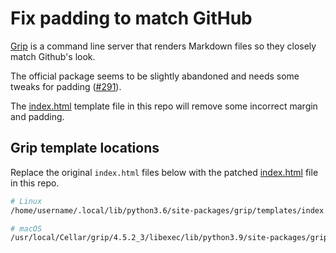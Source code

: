 # Fix padding to match GitHub
[Grip](https://github.com/joeyespo/grip) is a command line server that renders Markdown files so they closely match Github's look.

The official package seems to be slightly abandoned and needs some tweaks for padding ([#291](https://github.com/joeyespo/grip/pull/297/commits/af98f0e88dff0f3c5b1182467a904ef4e1a3cdbc)).

The [index.html](./grip/templates/index.html) template file in this repo will remove some incorrect margin and padding.

## Grip template locations
Replace the original `index.html` files below with the patched [index.html](./grip/templates/index.html) file in this repo.
```bash
# Linux
/home/username/.local/lib/python3.6/site-packages/grip/templates/index.html

# macOS
/usr/local/Cellar/grip/4.5.2_3/libexec/lib/python3.9/site-packages/grip/templates/index.html
```
